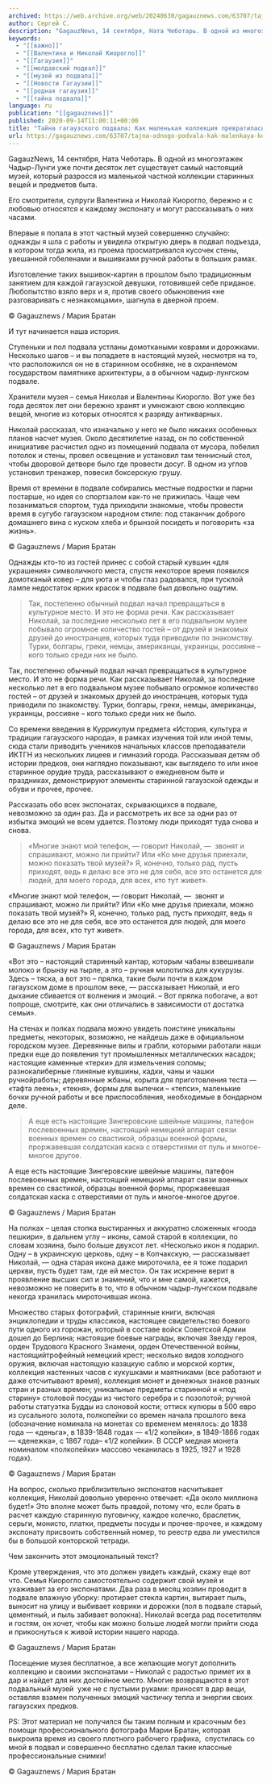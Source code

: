 ```yaml
---
archived: https://web.archive.org/web/20240630/gagauznews.com/63707/tajna-odnogo-podvala-kak-malenkaya-kollektsiya-prevratilas-v-nastoyashhij-muzej.html
author: Сергей С.
description: "GagauzNews, 14 сентября, Ната Чеботарь. В одной из многоэтажек Чадыр-Лунги уже почти десяток лет существует самый настоящий музей, который разросся из маленькой частной коллекции старинных вещей и предметов быта. Его смотрители, супруги Валентина и Николай Киорогло, бережно и с любовью относятся к каждому экспонату и могут рассказывать о них часами. Впервые я попала в этот частный музей совершенно случайно: однажды я шла с работы и увидела открытую дверь в подвал подъезда, в котором тогда жила, из проема просматривался кусочек стены, увешанной гобеленами и вышивками ручной работы в больших рамах. Изготовление таких вышивок-картин в прошлом было традиционным занятием для каждой гагаузской […]"
keywords:
  - "[[важно]]"
  - "[[Валентина и Николай Киорогло]]"
  - "[[Гагаузия]]"
  - "[[молдавский подвал]]"
  - "[[музей из подвала]]"
  - "[[Новости Гагаузии]]"
  - "[[родная гагаузия]]"
  - "[[тайна подвала]]"
language: ru
publication: "[[gagauznews]]"
published: 2020-09-14T11:00:11+00:00
title: "Тайна гагаузского подвала: Как маленькая коллекция превратилась в большой музей"
url: https://gagauznews.com/63707/tajna-odnogo-podvala-kak-malenkaya-kollektsiya-prevratilas-v-nastoyashhij-muzej.html
---
```


GagauzNews, 14 сентября, Ната Чеботарь. В одной из многоэтажек Чадыр-Лунги уже почти десяток лет существует самый настоящий музей, который разросся из маленькой частной коллекции старинных вещей и предметов быта.

Его смотрители, супруги Валентина и Николай Киорогло, бережно и с любовью относятся к каждому экспонату и могут рассказывать о них часами.

Впервые я попала в этот частный музей совершенно случайно: однажды я шла с работы и увидела открытую дверь в подвал подъезда, в котором тогда жила, из проема просматривался кусочек стены, увешанной гобеленами и вышивками ручной работы в больших рамах.

Изготовление таких вышивок-картин в прошлом было традиционным занятием для каждой гагаузской девушки, готовившей себе приданое. Любопытство взяло верх и я, против своего обыкновения «не разговаривать с незнакомцами», шагнула в дверной проем.

© Gagauznews / Мария Братан

И тут начинается наша история.

Ступеньки и пол подвала устланы домоткаными коврами и дорожками. Несколько шагов – и вы попадаете в настоящий музей, несмотря на то, что расположился он не в старинном особняке, не в охраняемом государством памятнике архитектуры, а в обычном чадыр-лунгском подвале.

Хранители музея – семья Николая и Валентины Киорогло. Вот уже без года десяток лет они бережно хранят и умножают свою коллекцию вещей, многие из которых относятся к разряду антикварных.

Николай рассказал, что изначально у него не было никаких особенных планов насчет музея. Около десятилетие назад, он по собственной инициативе расчистил одно из помещений подвала от мусора, побелил потолок и стены, провел освещение и установил там теннисный стол, чтобы дворовой детворе было где провести досуг. В одном из углов установил тренажер, повесил боксерскую грушу.

Время от времени в подвале собирались местные подростки и парни постарше, но идея со спортзалом как-то не прижилась. Чаще чем позаниматься спортом, туда приходили знакомые, чтобы провести время в сугубо гагаузском народном стиле: под стаканчик доброго домашнего вина с куском хлеба и брынзой посидеть и поговорить «за жизнь».

© Gagauznews / Мария Братан

Однажды кто-то из гостей принес с собой старый кувшин «для украшения» символичного места, спустя некоторое время появился домотканый ковер – для уюта и чтобы глаз радовался, при тусклой лампе недостаток ярких красок в подвале был довольно ощутим.

> Так, постепенно обычный подвал начал превращаться в культурное место. И это не форма речи. Как рассказывает Николай, за последние несколько лет в его подвальном музее побывало огромное количество гостей – от друзей и знакомых друзей до иностранцев, которых туда приводили по знакомству. Турки, болгары, греки, немцы, американцы, украинцы, россияне – кого только среди них не было.

Так, постепенно обычный подвал начал превращаться в культурное место. И это не форма речи. Как рассказывает Николай, за последние несколько лет в его подвальном музее побывало огромное количество гостей – от друзей и знакомых друзей до иностранцев, которых туда приводили по знакомству. Турки, болгары, греки, немцы, американцы, украинцы, россияне – кого только среди них не было.

Со времени введения в Куррикулум предмета «История, культура и традиции гагаузского народа», в рамках изучения той или иной темы, сюда стали приводить учеников начальных классов преподаватели ИКТГН из нескольких лицеев и гимназий города. Рассказывая детям об истории предков, они наглядно показывают, как выглядело то или иное старинное орудие труда, рассказывают о ежедневном быте и праздниках, демонстрируют элементы старинной гагаузской одежды и обуви и прочее, прочее.

Рассказать обо всех экспонатах, скрывающихся в подвале, невозможно за один раз. Да и рассмотреть их все за одни раз от избытка эмоций не всем удается. Поэтому люди приходят туда снова и снова.

> «Многие знают мой телефон, — говорит Николай, —  звонят и спрашивают, можно ли прийти? Или «Ко мне друзья приехали, можно показать твой музей?» Я, конечно, только рад, пусть приходят, ведь я делаю все это не для себя, все это останется для людей, для моего города, для всех, кто тут живет».

«Многие знают мой телефон, — говорит Николай, —  звонят и спрашивают, можно ли прийти? Или «Ко мне друзья приехали, можно показать твой музей?» Я, конечно, только рад, пусть приходят, ведь я делаю все это не для себя, все это останется для людей, для моего города, для всех, кто тут живет».

© Gagauznews / Мария Братан

«Вот это – настоящий старинный кантар, которым чабаны взвешивали молоко и брынзу на тырле, а это – ручная молотилка для кукурузы. Здесь – тяска, а вот это – прялка, такие были почти в каждом гагаузском доме в прошлом веке, — рассказывает Николай, и его дыхание сбивается от волнения и эмоций. – Вот прялка побогаче, а вот попроще, смотрите, как они отличались в зависимости от достатка семьи».

На стенах и полках подвала можно увидеть поистине уникальны предметы, некоторых, возможно, не найдешь даже в официальном городском музее. Деревянные вилы и грабли, которыми работали наши предки еще до появления тут промышленных металлических насадок; настоящие каменные «терки» для измельчения соломы; разнокалиберные глиняные кувшины, кадки, чаны и чашки ручнойработы; деревянные жбаны, корыта для приготовления теста — «тафта леень», «текня», формы для выпечки – «тепси», маленькие бочки ручной работы и все приспособления, необходимые в бондарном деле.

> А еще есть настоящие Зингеровские швейные машины, патефон послевоенных времен, настоящий немецкий аппарат связи военных времен со свастикой, образцы военной формы, проржавевшая солдатская каска с отверстиями от пуль и многое-многое другое.

А еще есть настоящие Зингеровские швейные машины, патефон послевоенных времен, настоящий немецкий аппарат связи военных времен со свастикой, образцы военной формы, проржавевшая солдатская каска с отверстиями от пуль и многое-многое другое.

© Gagauznews / Мария Братан

На полках – целая стопка выстиранных и аккуратно сложенных «гоода пешкири», в дальнем углу – иконы, самой старой в коллекции, по словам хозяина, было больше двухсот лет. «Несколько икон я подарил. Одну – в украинскую церковь, одну – в Копчакскую, — рассказывает Николай, — одна старая икона даже мироточила, ее я тоже подарил церкви, пусть будет там, где ей место». Он так искренне верит в проявление высших сил и знамений, что и мне самой, кажется, невозможно не поверить в то, что в обычном чадыр-лунгском подвале некогда хранилась мироточившая икона.

Множество старых фотографий, старинные книги, включая энциклопедии и труды классиков, настоящее свидетельство боевого пути одного из горожан, который в составе войск Советской Армии дошел до Берлина; настоящие боевые награды, включая Звезду героя, орден Трудового Красного Знамени, орден Отечественной войны, настоящийтрофейный немецкий крест; несколько видов холодного оружия, включая настоящую казацкую саблю и морской кортик, коллекция настенных часов с кукушками и маятниками (все работают и даже отсчитывают время), коллекция монет и денежных знаков разных стран и разных времен; уникальные предметы старинной и «под старину» столовой посуды из чистого серебра и с позолотой; ручной работы статуэтка Будды из слоновой кости; оттиск купюры в 500 евро из сусального золота, полкопейки со времен начала прошлого века (обозначение номинала на монетах со временем менялось: до 1838 года — «деньга», в 1839-1848 годах — «1/2 копейки», в 1849-1866 годах — «денежка», с 1867 года– «1/2 копейки». В СССР медная монета номиналом «полкопейки» массово чеканилась в 1925, 1927 и 1928 годах).

© Gagauznews / Мария Братан

На вопрос, сколько приблизительно экспонатов насчитывает коллекция, Николай довольно уверенно отвечает: «Да около миллиона будет!» Это вполне может быть правдой, потому что, если брать в расчет каждую старинную пуговичку, каждое колечко, браслетик, серьги, монисто, платки, предметы посуды и прочее-прочее, и каждому экспонату присвоить собственный номер, то реестр едва ли уместился бы в большой конторской тетради.

Чем закончить этот эмоциональный текст?

Кроме утверждения, что это должен увидеть каждый, скажу еще вот что. Семья Киорогло самостоятельно содержит свой музей и ухаживает за его экспонатами. Два раза в месяц хозяин проводит в подвале влажную уборку: протирает стекла картин, вытирает пыль, выносит на улицу и выбивает коврики и дорожки (пол в подвале старый, цементный, и пыль забивает волокна). Николай всегда рад посетителям и гостям, он хочет, чтобы как можно больше людей могли прийти сюда и прикоснуться к живой истории нашего народа.

© Gagauznews / Мария Братан

Посещение музея бесплатное, а все желающие могут дополнить коллекцию и своими экспонатами – Николай с радостью примет их в дар и найдет для них достойное место. Многие возвращаются в этот подвальный музей  уже не с пустыми руками: приносят в дар вещи, оставляя взамен полученных эмоций частичку тепла и энергии своих гагаузских предков.

PS: Этот материал не получился бы таким полным и красочным без помощи профессионального фотографа Марии Братан, которая выкроила время из своего плотного рабочего графика,  спустилась со мной в подвал и совершенно бесплатно сделал такие классные профессиональные снимки!

© Gagauznews / Мария Братан